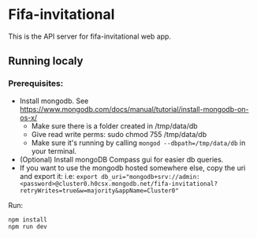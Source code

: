 # Fifa-invitational
This is the API server for fifa-invitational web app.

## Running localy
### Prerequisites: 
- Install mongodb. See https://www.mongodb.com/docs/manual/tutorial/install-mongodb-on-os-x/
    - Make sure there is a folder created in /tmp/data/db
    - Give read write perms: sudo chmod 755 /tmp/data/db
    - Make sure it's running by calling `mongod --dbpath=/tmp/data/db` in your terminal.
- (Optional) Install mongoDB Compass gui for easier db queries.
- If you want to use the mongodb hosted somewhere else, copy the uri and export it: i.e: ``export db_uri="mongodb+srv://admin:<password>@cluster0.h0csx.mongodb.net/fifa-invitational?retryWrites=true&w=majority&appName=Cluster0"``

Run:<br>
```
npm install
npm run dev
```

